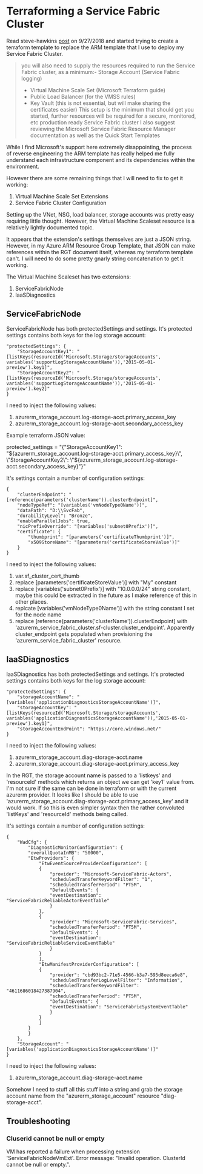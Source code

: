 # Terraforming a Service Fabric Cluster

Read steve-hawkins [post](https://github.com/terraform-providers/terraform-provider-azurerm/issues/1948) on 9/27/2018 and started trying to create a terraform template to replace the ARM template that I use to deploy my Service Fabric Cluster.


> you will also need to supply the resources required to run the Service Fabric cluster, as a minimum:-
> Storage Account (Service Fabric logging)
>  - Virtual Machine Scale Set (Microsoft Terraform guide)
>  - Public Load Balancer (for the VMSS rules)
>  - Key Vault (this is not essential, but will make sharing the certificates easier)
> This setup is the minimum that should get you started, further resources will be required for a secure, monitored, etc production ready Service Fabric cluster
> I also suggest reviewing the Microsoft Service Fabric Resource Manager documentation as well as the Quick Start Templates


While I find Microsoft's support here extremely disappointing, the process of reverse engineering the ARM template has really helped me fully understand each infrastructure component and its dependencies within the environment.

However there are some remaining things that I will need to fix to get it working:

1. Virtual Machine Scale Set Extensions
2. Service Fabric Cluster Configuration

Setting up the VNet, NSG, load balancer, storage accounts was pretty easy requiring little thought. However, the Virtual Machine Scaleset resource is a relatively lightly documented topic.

It appears that the extension's settings themselves are just a JSON string. However, in my Azure ARM Resource Group Template, that JSON can make references within the RGT document itself, whereas my terraform template can't. I will need to do some pretty gnarly string concatenation to get it working.

The Virtual Machine Scaleset has two extensions: 

1. ServiceFabricNode
2. IaaSDiagnostics


## ServiceFabricNode

ServiceFabricNode has both protectedSettings and settings. It's protected settings contains both keys for the log storage account:

```
"protectedSettings": {
    "StorageAccountKey1": "[listKeys(resourceId('Microsoft.Storage/storageAccounts', variables('supportLogStorageAccountName')),'2015-05-01-preview').key1]",
    "StorageAccountKey2": "[listKeys(resourceId('Microsoft.Storage/storageAccounts', variables('supportLogStorageAccountName')),'2015-05-01-preview').key2]"
}
```

I need to inject the following values:

1. azurerm_storage_account.log-storage-acct.primary_access_key
2. azurerm_storage_account.log-storage-acct.secondary_access_key


Example terraform JSON value:

protected_settings = "{\"StorageAccountKey1\": \"${azurerm_storage_account.log-storage-acct.primary_access_key}\", \"StorageAccountKey2\": \"${azurerm_storage_account.log-storage-acct.secondary_access_key}\"}"



It's settings contain a number of configuration settings:

```
{
    "clusterEndpoint": "[reference(parameters('clusterName')).clusterEndpoint]",
    "nodeTypeRef": "[variables('vmNodeType0Name')]",
    "dataPath": "D:\\SvcFab",
    "durabilityLevel": "Bronze",
    "enableParallelJobs": true,
    "nicPrefixOverride": "[variables('subnet0Prefix')]",
    "certificate": {
        "thumbprint": "[parameters('certificateThumbprint')]",
        "x509StoreName": "[parameters('certificateStoreValue')]"
    }
}
```

I need to inject the following values:

1. var.sf_cluster_cert_thumb
2. replace [parameters('certificateStoreValue')] with "My" constant
3. replace [variables('subnet0Prefix')] with "10.0.0.0/24" string constant, maybe this could be extracted in the future as I make reference of this in other places.
4. replcate [variables('vmNodeType0Name')] with the string constant I set for the node name
5. replace [reference(parameters('clusterName')).clusterEndpoint] with 'azurerm_service_fabric_cluster.sf-cluster.cluster_endpoint'. Apparently cluster_endpoint gets populated when provisioning the 'azurerm_service_fabric_cluster' resource.

## IaaSDiagnostics

IaaSDiagnostics has both protectedSettings and settings. It's protected settings contains both keys for the log storage account:

```
"protectedSettings": {
    "storageAccountName": "[variables('applicationDiagnosticsStorageAccountName')]",
    "storageAccountKey": "[listKeys(resourceId('Microsoft.Storage/storageAccounts', variables('applicationDiagnosticsStorageAccountName')),'2015-05-01-preview').key1]",
    "storageAccountEndPoint": "https://core.windows.net/"
}
```

I need to inject the following values:

1. azurerm_storage_account.diag-storage-acct.name
2. azurerm_storage_account.diag-storage-acct.primary_access_key

In the RGT, the storage account name is passed to a 'listkeys' and 'resourceId' methods which returns an object we can get 'key1' value from. I'm not sure if the same can be done in terraform or with the current azurerm provider. It looks like I should be able to use 'azurerm_storage_account.diag-storage-acct.primary_access_key' and it would work. If so this is even simpler syntax then the rather convoluted 'listKeys' and 'resourceId' methods being called.


It's settings contain a number of configuration settings:

```
{
    "WadCfg": {
        "DiagnosticMonitorConfiguration": {
        "overallQuotaInMB": "50000",
        "EtwProviders": {
            "EtwEventSourceProviderConfiguration": [
            {
                "provider": "Microsoft-ServiceFabric-Actors",
                "scheduledTransferKeywordFilter": "1",
                "scheduledTransferPeriod": "PT5M",
                "DefaultEvents": {
                "eventDestination": "ServiceFabricReliableActorEventTable"
                }
            },
            {
                "provider": "Microsoft-ServiceFabric-Services",
                "scheduledTransferPeriod": "PT5M",
                "DefaultEvents": {
                "eventDestination": "ServiceFabricReliableServiceEventTable"
                }
            }
            ],
            "EtwManifestProviderConfiguration": [
            {
                "provider": "cbd93bc2-71e5-4566-b3a7-595d8eeca6e8",
                "scheduledTransferLogLevelFilter": "Information",
                "scheduledTransferKeywordFilter": "4611686018427387904",
                "scheduledTransferPeriod": "PT5M",
                "DefaultEvents": {
                "eventDestination": "ServiceFabricSystemEventTable"
                }
            }
            ]
        }
        }
    },
    "StorageAccount": "[variables('applicationDiagnosticsStorageAccountName')]"
}
```

I need to inject the following values:

1. azurerm_storage_account.diag-storage-acct.name

Somehow I need to stuff all this stuff into a string and grab the storage account name from the "azurerm_storage_account" resource "diag-storage-acct".

## Troubleshooting

### Cluserid cannot be null or empty

VM has reported a failure when processing extension 'ServiceFabricNodeVmExt'. Error message: "Invalid operation. ClusterId cannot be null or empty.".
